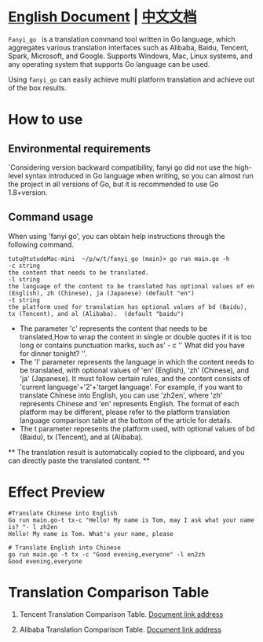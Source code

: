 # [English Document](./README_EN.md) | [中文文档](./README.md)

`Fanyi_go ` is a translation command tool written in Go language, which aggregates various translation interfaces such as Alibaba, Baidu, Tencent, Spark, Microsoft, and Google. Supports Windows, Mac, Linux systems, and any operating system that supports Go language can be used.

Using `fanyi_go` can easily achieve multi platform translation and achieve out of the box results.

# How to use

## Environmental requirements

`Considering version backward compatibility, fanyi go did not use the high-level syntax introduced in Go language when writing, so you can almost run the project in all versions of Go, but it is recommended to use Go 1.8+version.

## Command usage

When using 'fanyi go', you can obtain help instructions through the following command.
```shell
tutu@tutudeMac-mini  ~/p/w/t/fanyi_go (main)> go run main.go -h
-c string
the content that needs to be translated.
-l string
the language of the content to be translated has optional values of en (English), zh (Chinese), ja (Japanese) (default "en")
-t string
the platform used for translation has optional values of bd (Baidu), tx (Tencent), and al (Alibaba).  (default "baidu")
```
- The parameter 'c' represents the content that needs to be translated,How to wrap the content in single or double quotes if it is too long or contains punctuation marks, such as' - c '' What did you have for dinner tonight? ''.
- The 'l' parameter represents the language in which the content needs to be translated, with optional values of 'en' (English), 'zh' (Chinese), and 'ja' (Japanese). It must follow certain rules, and the content consists of 'current language'+'2'+'target language'. For example, if you want to translate Chinese into English, you can use 'zh2en', where 'zh' represents Chinese and 'en' represents English. The format of each platform may be different, please refer to the platform translation language comparison table at the bottom of the article for details.
- The t parameter represents the platform used, with optional values of bd (Baidu), tx (Tencent), and al (Alibaba).

** The translation result is automatically copied to the clipboard, and you can directly paste the translated content. **


# Effect Preview

```shell
#Translate Chinese into English
Go run main.go-t tx-c "Hello! My name is Tom, may I ask what your name is? "- l zh2en
Hello! My name is Tom. What's your name, please

# Translate English into Chinese
go run main.go -t tx -c "Good evening,everyone" -l en2zh
Good evening,everyone
```

# Translation Comparison Table

1. Tencent Translation Comparison Table. [Document link address](https://cloud.tencent.com/document/product/551/15619)

2. Alibaba Translation Comparison Table. [Document link address](https://help.aliyun.com/zh/machine-translation/support/supported-languages-and-codes?spm=a2c4g.11186623.0.0.39ef4f6ftcTZOH)